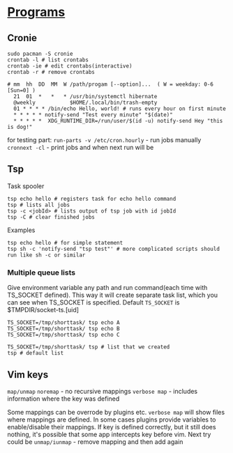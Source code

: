 # [Programs](Programs)

## Cronie

```
sudo pacman -S cronie
crontab -l # list crontabs
crontab -ie # edit crontabs(interactive)
crontab -r # remove crontabs
```

```
# mm  hh  DD  MM  W /path/progam [--option]...  ( W = weekday: 0-6 [Sun=0] )
  21  01  *   *   * /usr/bin/systemctl hibernate
  @weekly           $HOME/.local/bin/trash-empty
  01 * * * * /bin/echo Hello, world! # runs every hour on first minute
  * * * * * notify-send "Test every minute" "$(date)"
  * * * * *  XDG_RUNTIME_DIR=/run/user/$(id -u) notify-send Hey "this is dog!"
```


for testing part:
`run-parts -v /etc/cron.hourly` - run jobs manually
`cronnext -cl` - print jobs and when next run will be

## Tsp

Task spooler

```
tsp echo hello # registers task for echo hello command
tsp # lists all jobs
tsp -c <jobId> # lists output of tsp job with id jobId
tsp -C # clear finished jobs
```

Examples
```
tsp echo hello # for simple statement
tsp sh -c 'notify-send "tsp test"' # more complicated scripts should run like sh -c or similar
```

### Multiple queue lists

Give environment variable any path and run command(each time with TS_SOCKET defined).
This way it will create separate task list, which you can see when TS_SOCKET is specified.
Default `TS_SOCKET` is $TMPDIR/socket-ts.[uid]
```
TS_SOCKET=/tmp/shorttask/ tsp echo A
TS_SOCKET=/tmp/shorttask/ tsp echo B
TS_SOCKET=/tmp/shorttask/ tsp echo C

TS_SOCKET=/tmp/shorttask/ tsp # list that we created
tsp # default list
```

## Vim keys

`map/unmap`
`noremap` - no recursive mappings
`verbose map` - includes information where the key was defined

Some mappings can be overrode by plugins etc. `verbose map` will show files where mappings are defined.
In some cases plugins provide variables to enable/disable their mappings.
If key is defined correctly, but it still does nothing, it's possible that some app intercepts key before vim.
Next try could be `unmap/iunmap` - remove mapping and then add again
